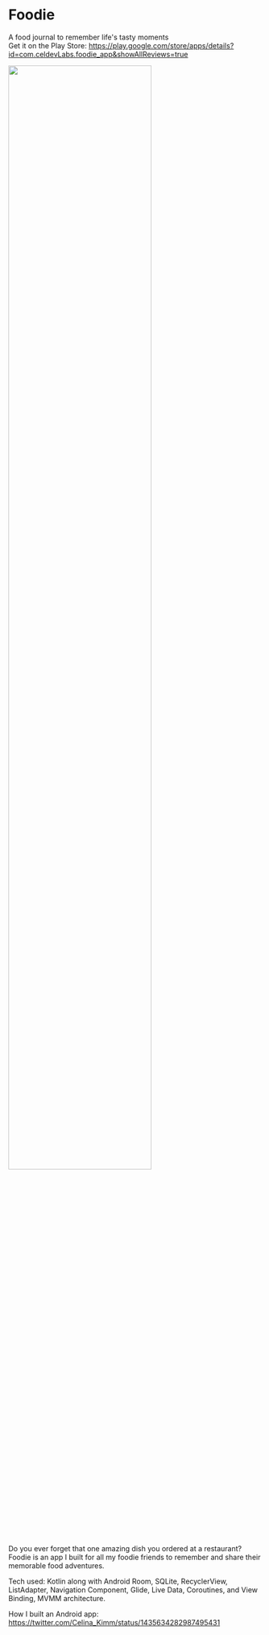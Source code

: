 # Foodie

A food journal to remember life's tasty moments  
Get it on the Play Store: https://play.google.com/store/apps/details?id=com.celdevLabs.foodie_app&showAllReviews=true

<img src="https://github.com/Celinarabe/celinarabe.github.io/blob/main/images/foodie_splash.png" width=75% >


Do you ever forget that one amazing dish you ordered at a restaurant? Foodie is an app I built for all my foodie friends to remember and share their memorable food adventures.

Tech used: Kotlin along with Android Room, SQLite, RecyclerView, ListAdapter, Navigation Component, Glide, Live Data, Coroutines, and View Binding, MVMM architecture.




How I built an Android app: https://twitter.com/Celina_Kimm/status/1435634282987495431
